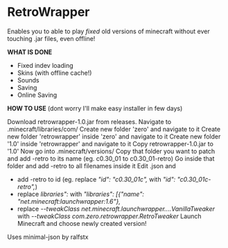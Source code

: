 # RetroWrapper
Enables you to able to play _fixed_ old versions of minecraft without ever touching .jar files, even offline!

**WHAT IS DONE**
- Fixed indev loading
- Skins (with offline cache!)
- Sounds
- Saving
- Online Saving

**HOW TO USE** (dont worry I'll make easy installer in few days)

Download retrowrapper-1.0.jar from releases.
Navigate to .minecraft/libraries/com/
Create new folder 'zero' and navigate to it
Create new folder 'retrowrapper' inside 'zero' and navigate to it
Create new folder '1.0' inside 'retrowrapper' and navigate to it
Copy retrowrapper-1.0.jar to '1.0'
Now go into .minecraft/versions/
Copy that folder you want to patch and add -retro to its name (eg. c0.30_01 to c0.30_01-retro)
Go inside that folder and add -retro to all filenames inside it
Edit <version>.json and
- add -retro to id (eg. replace *"id": "c0.30_01c",* with *"id": "c0.30_01c-retro",*)
- replace *libraries":* with *"libraries": [{"name": "net.minecraft:launchwrapper:1.6"},*
- replace *--tweakClass net.minecraft.launchwrapper....VanillaTweaker* with *--tweakClass com.zero.retrowrapper.RetroTweaker*
Launch Minecraft and choose newly created version!





Uses minimal-json by ralfstx
